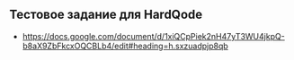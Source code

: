 ## Тестовое задание для HardQode
* https://docs.google.com/document/d/1xiQCpPiek2nH47yT3WU4jkpQ-b8aX9ZbFkcxOQCBLb4/edit#heading=h.sxzuadpjp8qb
